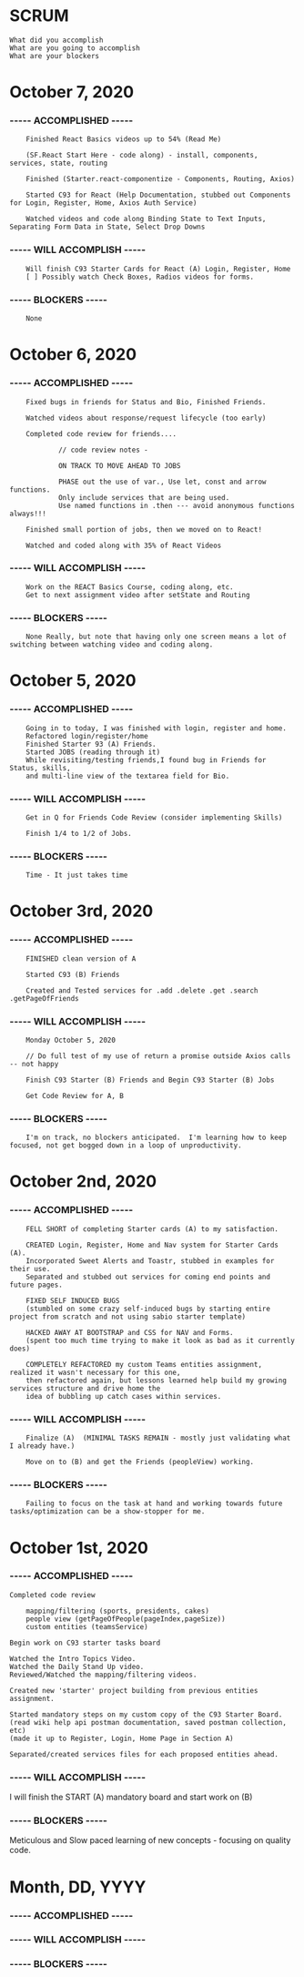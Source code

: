 # SCRUM

    What did you accomplish
    What are you going to accomplish
    What are your blockers

# October 7, 2020

### ----- ACCOMPLISHED -----

        Finished React Basics videos up to 54% (Read Me)

        (SF.React Start Here - code along) - install, components, services, state, routing

        Finished (Starter.react-componentize - Components, Routing, Axios)

        Started C93 for React (Help Documentation, stubbed out Components for Login, Register, Home, Axios Auth Service)

        Watched videos and code along Binding State to Text Inputs, Separating Form Data in State, Select Drop Downs

### ----- WILL ACCOMPLISH -----

        Will finish C93 Starter Cards for React (A) Login, Register, Home
        [ ] Possibly watch Check Boxes, Radios videos for forms.

### ----- BLOCKERS -----

        None

# October 6, 2020

### ----- ACCOMPLISHED -----

        Fixed bugs in friends for Status and Bio, Finished Friends.

        Watched videos about response/request lifecycle (too early)

        Completed code review for friends....

                // code review notes -

                ON TRACK TO MOVE AHEAD TO JOBS

                PHASE out the use of var., Use let, const and arrow functions.
                Only include services that are being used.
                Use named functions in .then --- avoid anonymous functions always!!!

        Finished small portion of jobs, then we moved on to React!

        Watched and coded along with 35% of React Videos

### ----- WILL ACCOMPLISH -----

        Work on the REACT Basics Course, coding along, etc.
        Get to next assignment video after setState and Routing

### ----- BLOCKERS -----

        None Really, but note that having only one screen means a lot of switching between watching video and coding along.

# October 5, 2020

### ----- ACCOMPLISHED -----

        Going in to today, I was finished with login, register and home.
        Refactored login/register/home
        Finished Starter 93 (A) Friends.
        Started JOBS (reading through it)
        While revisiting/testing friends,I found bug in Friends for Status, skills,
        and multi-line view of the textarea field for Bio.

### ----- WILL ACCOMPLISH -----

        Get in Q for Friends Code Review (consider implementing Skills)

        Finish 1/4 to 1/2 of Jobs.

### ----- BLOCKERS -----

        Time - It just takes time

# October 3rd, 2020

### ----- ACCOMPLISHED -----

        FINISHED clean version of A

        Started C93 (B) Friends

        Created and Tested services for .add .delete .get .search .getPageOfFriends

### ----- WILL ACCOMPLISH -----

        Monday October 5, 2020

        // Do full test of my use of return a promise outside Axios calls -- not happy

        Finish C93 Starter (B) Friends and Begin C93 Starter (B) Jobs

        Get Code Review for A, B

### ----- BLOCKERS -----

        I'm on track, no blockers anticipated.  I'm learning how to keep focused, not get bogged down in a loop of unproductivity.

# October 2nd, 2020

### ----- ACCOMPLISHED -----

        FELL SHORT of completing Starter cards (A) to my satisfaction.

        CREATED Login, Register, Home and Nav system for Starter Cards (A).
        Incorporated Sweet Alerts and Toastr, stubbed in examples for their use.
        Separated and stubbed out services for coming end points and future pages.

        FIXED SELF INDUCED BUGS
        (stumbled on some crazy self-induced bugs by starting entire project from scratch and not using sabio starter template)

        HACKED AWAY AT BOOTSTRAP and CSS for NAV and Forms.
        (spent too much time trying to make it look as bad as it currently does)

        COMPLETELY REFACTORED my custom Teams entities assignment, realized it wasn't necessary for this one,
        then refactored again, but lessons learned help build my growing services structure and drive home the
        idea of bubbling up catch cases within services.

### ----- WILL ACCOMPLISH -----

        Finalize (A)  (MINIMAL TASKS REMAIN - mostly just validating what I already have.)

        Move on to (B) and get the Friends (peopleView) working.

### ----- BLOCKERS -----

        Failing to focus on the task at hand and working towards future tasks/optimization can be a show-stopper for me.

# October 1st, 2020

### ----- ACCOMPLISHED -----

    Completed code review

        mapping/filtering (sports, presidents, cakes)
        people view (getPageOfPeople(pageIndex,pageSize))
        custom entities (teamsService)

    Begin work on C93 starter tasks board

    Watched the Intro Topics Video.
    Watched the Daily Stand Up video.
    Reviewed/Watched the mapping/filtering videos.

    Created new 'starter' project building from previous entities assignment.

    Started mandatory steps on my custom copy of the C93 Starter Board.
    (read wiki help api postman documentation, saved postman collection, etc)
    (made it up to Register, Login, Home Page in Section A)

    Separated/created services files for each proposed entities ahead.

### ----- WILL ACCOMPLISH -----

I will finish the START (A) mandatory board and start work on (B)

### ----- BLOCKERS -----

Meticulous and Slow paced learning of new concepts - focusing on quality code.

#

#

# Month, DD, YYYY

### ----- ACCOMPLISHED -----

### ----- WILL ACCOMPLISH -----

### ----- BLOCKERS -----

#
